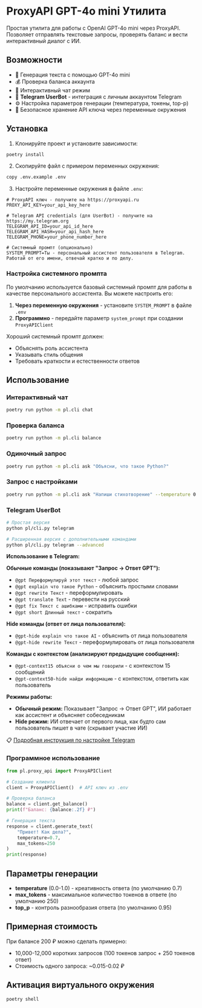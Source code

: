# ProxyAPI GPT-4o mini Утилита

Простая утилита для работы с OpenAI GPT-4o mini через ProxyAPI. Позволяет отправлять текстовые запросы, проверять баланс и вести интерактивный диалог с ИИ.

## Возможности

- 🤖 Генерация текста с помощью GPT-4o mini
- 💰 Проверка баланса аккаунта
- 💬 Интерактивный чат режим
- 📱 **Telegram UserBot** - интеграция с личным аккаунтом Telegram
- ⚙️ Настройка параметров генерации (температура, токены, top-p)
- 🔐 Безопасное хранение API ключа через переменные окружения

## Установка

1. Клонируйте проект и установите зависимости:

```bash
poetry install
```

2. Скопируйте файл с примером переменных окружения:

```bash
copy .env.example .env
```

3. Настройте переменные окружения в файле `.env`:

```env
# ProxyAPI ключ - получите на https://proxyapi.ru
PROXY_API_KEY=your_api_key_here

# Telegram API credentials (для UserBot) - получите на https://my.telegram.org
TELEGRAM_API_ID=your_api_id_here
TELEGRAM_API_HASH=your_api_hash_here
TELEGRAM_PHONE=your_phone_number_here

# Системный промпт (опционально)
SYSTEM_PROMPT=Ты - персональный ассистент пользователя в Telegram. Работай от его имени, отвечай кратко и по делу.
```

### Настройка системного промпта

По умолчанию используется базовый системный промпт для работы в качестве персонального ассистента. Вы можете настроить его:

1. **Через переменную окружения** - установите `SYSTEM_PROMPT` в файле `.env`
2. **Программно** - передайте параметр `system_prompt` при создании `ProxyAPIClient`

Хороший системный промпт должен:

- Объяснять роль ассистента
- Указывать стиль общения
- Требовать краткости и естественности ответов

## Использование

### Интерактивный чат

```bash
poetry run python -m pl.cli chat
```

### Проверка баланса

```bash
poetry run python -m pl.cli balance
```

### Одиночный запрос

```bash
poetry run python -m pl.cli ask "Объясни, что такое Python?"
```

### Запрос с настройками

```bash
poetry run python -m pl.cli ask "Напиши стихотворение" --temperature 0.9 --max-tokens 500
```

### Telegram UserBot

```bash
# Простая версия
python pl/cli.py telegram

# Расширенная версия с дополнительными командами
python pl/cli.py telegram --advanced
```

**Использование в Telegram:**

**Обычные команды (показывают "Запрос → Ответ GPT"):**

- `@gpt Переформулируй этот текст` - любой запрос
- `@gpt explain что такое Python` - объяснить простыми словами
- `@gpt rewrite Текст` - переформулировать
- `@gpt translate Text` - перевести на русский
- `@gpt fix Текст с ашибками` - исправить ошибки
- `@gpt short Длинный текст` - сократить

**Hide команды (ответ от лица пользователя):**

- `@gpt-hide explain что такое AI` - объяснить от лица пользователя
- `@gpt-hide rewrite Текст` - переформулировать от лица пользователя

**Команды с контекстом (анализируют предыдущие сообщения):**

- `@gpt-context15 объясни о чем мы говорили` - с контекстом 15 сообщений
- `@gpt-context50-hide найди информацию` - с контекстом, ответить как пользователь

**Режимы работы:**

- **Обычный режим:** Показывает "Запрос → Ответ GPT", ИИ работает как ассистент и объясняет собеседникам
- **Hide режим:** ИИ отвечает от первого лица, как будто сам пользователь пишет в чате (скрывает участие ИИ)

📋 [Подробная инструкция по настройке Telegram](TELEGRAM_SETUP.md)

### Программное использование

```python
from pl.proxy_api import ProxyAPIClient

# Создание клиента
client = ProxyAPIClient()  # API ключ из .env

# Проверка баланса
balance = client.get_balance()
print(f"Баланс: {balance:.2f} ₽")

# Генерация текста
response = client.generate_text(
    "Привет! Как дела?",
    temperature=0.7,
    max_tokens=250
)
print(response)
```

## Параметры генерации

- **temperature** (0.0-1.0) - креативность ответа (по умолчанию 0.7)
- **max_tokens** - максимальное количество токенов в ответе (по умолчанию 250)
- **top_p** - контроль разнообразия ответа (по умолчанию 0.95)

## Примерная стоимость

При балансе 200 ₽ можно сделать примерно:

- 10,000-12,000 коротких запросов (100 токенов запрос + 250 токенов ответ)
- Стоимость одного запроса: ~0.015-0.02 ₽

## Активация виртуального окружения

```bash
poetry shell
```
